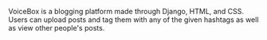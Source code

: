 VoiceBox is a blogging platform made through Django, HTML, and CSS. Users can upload posts and tag them with any of the given hashtags as well as view other people's posts. 
